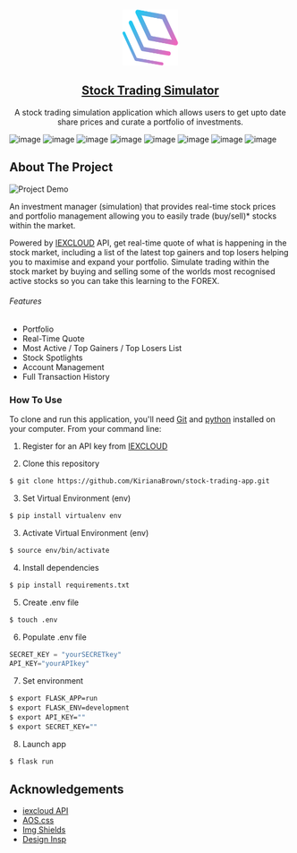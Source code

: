 <!-- PROJECT LOGO -->
<br />
<p align="center">
  <a href="https://github.com/KirianaBrown/stock-trading-app.git">
    <img src="./app/static/img/logo.svg" alt="Project Demo" width="100" height="100">
  </a>

  <a href="https://stocks50.herokuapp.com/" target="__blank">
    <h2 align="center">Stock Trading Simulator</h2>
  </a>

  <p align="center">
    A stock trading simulation application which allows users to get upto date share prices and curate a portfolio of investments.
</p>

![image](https://img.shields.io/badge/HTML5-E34F26?style=for-the-badge&logo=html5&logoColor=white)
![image](https://img.shields.io/badge/CSS3-1572B6?style=for-the-badge&logo=css3&logoColor=white)
![image](https://img.shields.io/badge/Python-3776AB?style=for-the-badge&logo=python&logoColor=white)
![image](https://img.shields.io/badge/JavaScript-F7DF1E?style=for-the-badge&logo=javascript&logoColor=black)
![image](https://img.shields.io/badge/PostgreSQL-316192?style=for-the-badge&logo=postgresql&logoColor=white)
![image](https://img.shields.io/badge/Sass-CC6699?style=for-the-badge&logo=sass&logoColor=white)
![image](https://img.shields.io/badge/Flask-000000?style=for-the-badge&logo=flask&logoColor=white)
![image](https://img.shields.io/badge/Heroku-430098?style=for-the-badge&logo=heroku&logoColor=white)

<!-- ABOUT THE PROJECT -->

## About The Project

<img src="./app/static/img/readme1.png" alt="Project Demo">

An investment manager (simulation) that provides real-time stock prices and portfolio management allowing you to easily trade (buy/sell)\* stocks within the market.

Powered by [IEXCLOUD](https://iexcloud.io/) API, get real-time quote of what is happening in the stock market, including a list of the latest top gainers and top losers helping you to maximise and expand your portfolio. Simulate trading within the stock market by buying and selling some of the worlds most recognised active stocks so you can take this learning to the FOREX.

###### Features

- Portfolio
- Real-Time Quote
- Most Active / Top Gainers / Top Losers List
- Stock Spotlights
- Account Management
- Full Transaction History

### How To Use

To clone and run this application, you'll need [Git](https://git-scm.com) and [python](https://www.python.org/) installed on your computer. From your command line:

1. Register for an API key from [IEXCLOUD](https://iexcloud.io/)

2. Clone this repository

```bash
$ git clone https://github.com/KirianaBrown/stock-trading-app.git
```

3. Set Virtual Environment (env)

```bash
$ pip install virtualenv env
```

3. Activate Virtual Environment (env)

```bash
$ source env/bin/activate
```

4. Install dependencies

```bash
$ pip install requirements.txt
```

5. Create .env file

```bash
$ touch .env
```

6. Populate .env file

```python
SECRET_KEY = "yourSECRETkey"
API_KEY="yourAPIkey"
```

7. Set environment

```bash
$ export FLASK_APP=run
$ export FLASK_ENV=development
$ export API_KEY=""
$ export SECRET_KEY=""
```

8. Launch app

```bash
$ flask run
```

<!-- ACKNOWLEDGEMENTS -->

## Acknowledgements

- [iexcloud API](https://iexcloud.io/)
- [AOS.css](https://michalsnik.github.io/aos/)
- [Img Shields](https://shields.io)
- [Design Insp](https://dribbble.com/shots/4646555-Tradex-Trading-Dashboard/attachments/1049696?mode=media)
